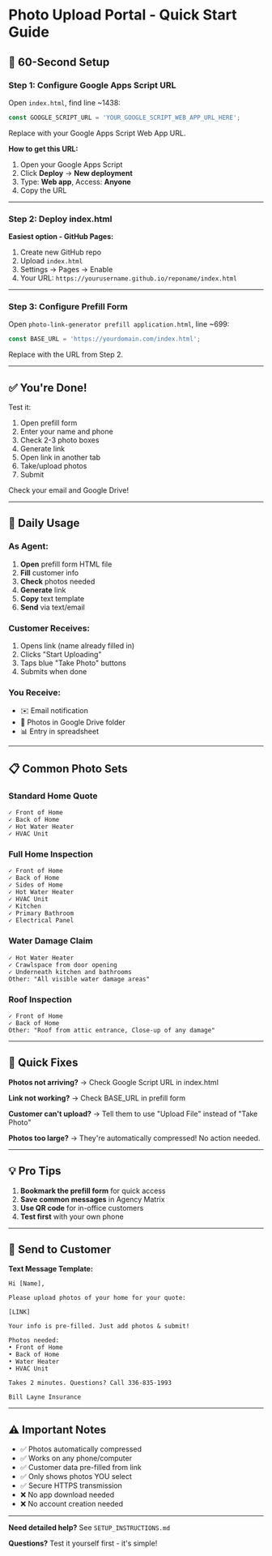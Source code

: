 # Photo Upload Portal - Quick Start Guide

## 🚀 60-Second Setup

### Step 1: Configure Google Apps Script URL

Open `index.html`, find line ~1438:

```javascript
const GOOGLE_SCRIPT_URL = 'YOUR_GOOGLE_SCRIPT_WEB_APP_URL_HERE';
```

Replace with your Google Apps Script Web App URL.

**How to get this URL:**
1. Open your Google Apps Script
2. Click **Deploy** → **New deployment**
3. Type: **Web app**, Access: **Anyone**
4. Copy the URL

---

### Step 2: Deploy index.html

**Easiest option - GitHub Pages:**
1. Create new GitHub repo
2. Upload `index.html`
3. Settings → Pages → Enable
4. Your URL: `https://yourusername.github.io/reponame/index.html`

---

### Step 3: Configure Prefill Form

Open `photo-link-generator prefill application.html`, line ~699:

```javascript
const BASE_URL = 'https://yourdomain.com/index.html';
```

Replace with the URL from Step 2.

---

## ✅ You're Done!

Test it:
1. Open prefill form
2. Enter your name and phone
3. Check 2-3 photo boxes
4. Generate link
5. Open link in another tab
6. Take/upload photos
7. Submit

Check your email and Google Drive!

---

## 🎯 Daily Usage

### As Agent:

1. **Open** prefill form HTML file
2. **Fill** customer info
3. **Check** photos needed
4. **Generate** link
5. **Copy** text template
6. **Send** via text/email

### Customer Receives:

1. Opens link (name already filled in)
2. Clicks "Start Uploading"
3. Taps blue "Take Photo" buttons
4. Submits when done

### You Receive:

- ✉️ Email notification
- 📁 Photos in Google Drive folder
- 📊 Entry in spreadsheet

---

## 📋 Common Photo Sets

### Standard Home Quote
```
✓ Front of Home
✓ Back of Home
✓ Hot Water Heater
✓ HVAC Unit
```

### Full Home Inspection
```
✓ Front of Home
✓ Back of Home
✓ Sides of Home
✓ Hot Water Heater
✓ HVAC Unit
✓ Kitchen
✓ Primary Bathroom
✓ Electrical Panel
```

### Water Damage Claim
```
✓ Hot Water Heater
✓ Crawlspace from door opening
✓ Underneath kitchen and bathrooms
Other: "All visible water damage areas"
```

### Roof Inspection
```
✓ Front of Home
✓ Back of Home
Other: "Roof from attic entrance, Close-up of any damage"
```

---

## 🔧 Quick Fixes

**Photos not arriving?**
→ Check Google Script URL in index.html

**Link not working?**
→ Check BASE_URL in prefill form

**Customer can't upload?**
→ Tell them to use "Upload File" instead of "Take Photo"

**Photos too large?**
→ They're automatically compressed! No action needed.

---

## 💡 Pro Tips

1. **Bookmark the prefill form** for quick access
2. **Save common messages** in Agency Matrix
3. **Use QR code** for in-office customers
4. **Test first** with your own phone

---

## 📱 Send to Customer

**Text Message Template:**
```
Hi [Name],

Please upload photos of your home for your quote:

[LINK]

Your info is pre-filled. Just add photos & submit!

Photos needed:
• Front of Home
• Back of Home
• Water Heater
• HVAC Unit

Takes 2 minutes. Questions? Call 336-835-1993

Bill Layne Insurance
```

---

## ⚠️ Important Notes

- ✅ Photos automatically compressed
- ✅ Works on any phone/computer
- ✅ Customer data pre-filled from link
- ✅ Only shows photos YOU select
- ✅ Secure HTTPS transmission
- ❌ No app download needed
- ❌ No account creation needed

---

**Need detailed help?** See `SETUP_INSTRUCTIONS.md`

**Questions?** Test it yourself first - it's simple!
